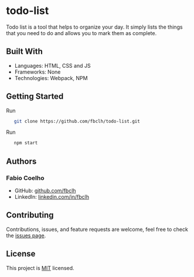 <!-- TODO -->
<!-- ## Project requirements 2: Interactive list.
- [X] Remove all hardcoded items from the tasks array.
- [X] Create a new JavaScript file for the new functionality.
- [X] Implement a function for adding a new task (add a new element to the array).
- [X] Implement a function for deleting a task (remove an element from the array).
- [X] Implement a function for editing task descriptions.
- [X] By default new tasks should have the property `completed` set to `false` and the property `index` set to the value of the new array length (i.e. if you're adding a 5th task to the list, the index of that task should equal to 5).
- [X] Deleting a task should update all remaining items' indexes, so they represent the current list order and are unique.
- [X] All changes to the To Do List should be saved in local storage.

## Project requirements 3: Add and remove items.

- Add a new JavaScript files and import it as a module:    
    - it will contain methods related to the status updates (`completed`: `true` / `false`).
- Add event listener to the checkbox (`change`).
- Update items object's value for `completed` key upon user actions.
- Implement a function for the "Clear all completed" button (use `filter()` method).
- Store the updated array of items in local storage, so the user gets the correct list values after the page reloads. -->

<!-- TODO -->
# todo-list

Todo list is a tool that helps to organize your day. It simply lists the things that you need to do and allows you to mark them as complete.

<!-- ![screenshot]() -->
## Built With

- Languages: HTML, CSS and JS
- Frameworks: None
- Technologies: Webpack, NPM

## Getting Started

Run
```sh
   git clone https://github.com/fbclh/todo-list.git
```
Run
```sh
   npm start   
```
## Authors
### Fabio Coelho

- GitHub: [github.com/fbclh](https://github.com/fbclh)
- LinkedIn: [linkedin.com/in/fbclh](https://www.linkedin.com/in/fbclh)
##  Contributing

Contributions, issues, and feature requests are welcome, feel free to check the [issues page](../../issues/).
## License

This project is [MIT](LICENSE) licensed.